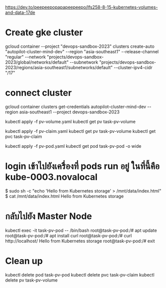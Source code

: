 https://dev.to/peepeepopapapeepeepo/lfs258-8-15-kubernetes-volumes-and-data-17de

# Create gke cluster
gcloud container --project "devops-sandbox-2023" clusters create-auto "autopilot-cluster-mind-dev" --region "asia-southeast1" --release-channel "regular" --network "projects/devops-sandbox-2023/global/networks/default" --subnetwork "projects/devops-sandbox-2023/regions/asia-southeast1/subnetworks/default" --cluster-ipv4-cidr "/17"

# connect cluster
gcloud container clusters get-credentials autopilot-cluster-mind-dev --region asia-southeast1 --project devops-sandbox-2023


kubectl apply -f pv-volume.yaml 
kubectl get pv task-pv-volume


kubectl apply -f pv-claim.yaml
kubectl get pv task-pv-volume
kubectl get pvc task-pv-claim


kubectl apply -f pv-pod.yaml
kubectl get pod task-pv-pod -o wide

# login เข้าไปยังเครื่องที่ pods run อยู่ ในที่นี้คือ kube-0003.novalocal 
$ sudo sh -c "echo 'Hello from Kubernetes storage' > /mnt/data/index.html"
$ cat /mnt/data/index.html
Hello from Kubernetes storage

# กลับไปยัง Master Node
kubectl exec -it task-pv-pod -- /bin/bash
root@task-pv-pod:/# apt update
root@task-pv-pod:/# apt install curl
root@task-pv-pod:/# curl http://localhost/
Hello from Kubernetes storage
root@task-pv-pod:/# exit


# Clean up
kubectl delete pod task-pv-pod
kubectl delete pvc task-pv-claim
kubectl delete pv task-pv-volume
